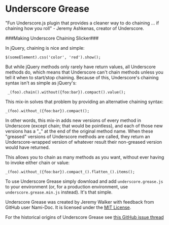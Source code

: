Underscore Grease
=================

"Fun Underscore.js plugin that provides a cleaner way to do chaining … if chaining how you roll" - Jeremy Ashkenas, creator of Underscore.

###Making Underscore Chaining Slicker###

In jQuery, chaining is nice and simple:

    $(someElement).css('color', 'red').show();

But while jQuery methods only rarely have return values, all Underscore methods do, which means that Underscore can't chain methods unless you tell it when to start/stop chaining.  Because of this, Underscore's chaining syntax isn't as simple as jQuery's:

     _(foo).chain().without({foo:bar}).compact().value();

This mix-in solves that problem by providing an alternative chaining syntax:

    _(foo).without_({foo:bar}).compact();

In other words, this mix-in adds new versions of every method in Underscore (except chain; that would be pointless), and each of those new versions has a "_" at the end of the original method name.  When these "greased" versions of Underscore methods are called, they return an Underscore-wrapped version of whatever result their non-greased version would have returned.

This allows you to chain as many methods as you want, without ever having to invoke either chain or value:

    _(foo).without_({foo:bar}).compact_().flatten_().items();

To use Underscore Grease simply download and add `underscore.grease.js` to your environment (or, for a production environment, use `underscore.grease.min.js` instead).  It's that simple.

Underscore Grease was created by Jeremy Walker with feedback from GitHub user Nami-Doc. It is licensed under the [MIT License](http://opensource.org/licenses/MIT).

For the historical origins of Underscore Grease see [this GitHub issue thread](https://github.com/documentcloud/underscore/issues/933)
